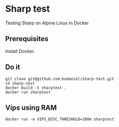 # Sharp test
Testing Sharp on Alpine Linux in Docker

## Prerequisites
Install Docker.

## Do it
```
git clone git@github.com:bodaniel/sharp-test.git
cd sharp-test
docker build -t sharptest .
docker run sharptest
```

## Vips using RAM
```
docker run -e VIPS_DISC_THRESHOLD=200m sharptest
```